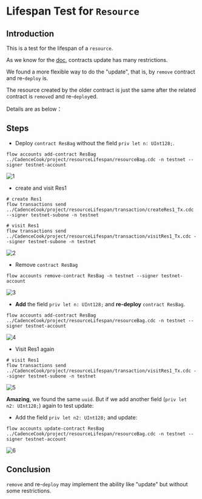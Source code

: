 # Lifespan Test for `Resource`

## Introduction
This is a test for the lifespan of a `resource`.

As we know for the [doc](https://docs.onflow.org/cadence/language/contract-updatability/#gatsby-focus-wrapper), contracts update has many restrictions.

We found a more flexible way to do the "update", that is, by `remove` contract and re-`deploy` is.

The resource created by the older contract is just the same after the related contract is `remove`d and re-`deploy`ed.

Details are as below：

## Steps
* Deploy `contract ResBag` without the field `priv let n: UInt128;`.
```
flow accounts add-contract ResBag ../CadenceCook/project/resourceLifespan/resourceBag.cdc -n testnet --signer testnet-account
```
![1](https://user-images.githubusercontent.com/83746881/162871394-0c509b7e-be36-41db-98fa-37e82ef81860.png)


* create and visit Res1
```
# create Res1
flow transactions send ../CadenceCook/project/resourceLifespan/transaction/createRes1_Tx.cdc --signer testnet-subone -n testnet

# visit Res1
flow transactions send ../CadenceCook/project/resourceLifespan/transaction/visitRes1_Tx.cdc --signer testnet-subone -n testnet
```
![2](https://user-images.githubusercontent.com/83746881/162871420-07fd7a4a-bfbf-4047-8d30-ad16843ced8f.png)


* Remove `contract ResBag`
```
flow accounts remove-contract ResBag -n testnet --signer testnet-account
```
![3](https://user-images.githubusercontent.com/83746881/162871430-ab47d31e-41d3-407a-8357-0ec163a44562.png)


* **Add** the field `priv let n: UInt128;` and **re-deploy** `contract ResBag`.
```
flow accounts add-contract ResBag ../CadenceCook/project/resourceLifespan/resourceBag.cdc -n testnet --signer testnet-account
```
![4](https://user-images.githubusercontent.com/83746881/162871446-f2398e64-7cb3-4e37-a8cf-a287594595f8.png)



* Visit Res1 again 
```
# visit Res1
flow transactions send ../CadenceCook/project/resourceLifespan/transaction/visitRes1_Tx.cdc --signer testnet-subone -n testnet
```
![5](https://user-images.githubusercontent.com/83746881/162871462-3d8c8cc8-9816-42a7-9a71-1e2769ae37db.png)


**Amazing**, we found the same `uuid`. But if we add another field (`priv let n2: UInt128;`) again to test update:
* Add the field `priv let n2: UInt128;` and update:
```
flow accounts update-contract ResBag ../CadenceCook/project/resourceLifespan/resourceBag.cdc -n testnet --signer testnet-account
```
![6](https://user-images.githubusercontent.com/83746881/162871474-5d791822-d18c-476a-901e-1ba5fbe8ee47.png)

## Conclusion
`remove` and re-`deploy` may implement the ability like "update" but without some restrictions.

